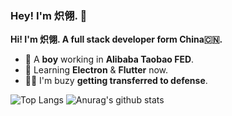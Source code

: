 ### Hey! I'm 炽翎. 👋

**Hi! I'm 炽翎. A full stack developer form China🇨🇳.**

- 🔭 A **boy** working in **Alibaba Taobao FED**.
- 🌱 Learning **Electron** & **Flutter** now.
- 👨‍💻‍ I'm buzy **getting transferred to defense**.

![Top Langs](https://github-readme-stats.vercel.app/api/top-langs/?username=wjq990112)
![Anurag's github stats](https://github-readme-stats.vercel.app/api?username=wjq990112&count_private=true&show_icons=true)

